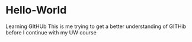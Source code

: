 # Hello-World
Learning GItHUb
This is me trying to get a better understanding of GITHib before I continue with my UW course
